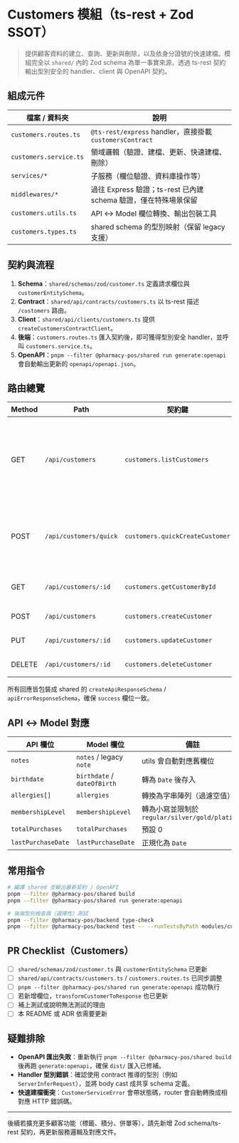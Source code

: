 ﻿# Customers 模組（ts-rest + Zod SSOT）

> 提供顧客資料的建立、查詢、更新與刪除，以及依身分證號的快速建檔。模組完全以 `shared/` 內的 Zod schema 為單一事實來源，透過 ts-rest 契約輸出型別安全的 handler、client 與 OpenAPI 契約。

## 組成元件

| 檔案 / 資料夾 | 說明 |
| --- | --- |
| `customers.routes.ts` | `@ts-rest/express` handler，直接掛載 `customersContract` |
| `customers.service.ts` | 領域邏輯（驗證、建檔、更新、快速建檔、刪除） |
| `services/*` | 子服務（欄位驗證、資料庫操作等） |
| `middlewares/*` | 過往 Express 驗證；ts-rest 已內建 schema 驗證，僅在特殊場景保留 |
| `customers.utils.ts` | API ↔ Model 欄位轉換、輸出包裝工具 |
| `customers.types.ts` | shared schema 的型別映射（保留 legacy 支援） |

## 契約與流程

1. **Schema**：`shared/schemas/zod/customer.ts` 定義請求欄位與 `customerEntitySchema`。
2. **Contract**：`shared/api/contracts/customers.ts` 以 ts-rest 描述 `/customers` 路由。
3. **Client**：`shared/api/clients/customers.ts` 提供 `createCustomersContractClient`。
4. **後端**：`customers.routes.ts` 匯入契約後，即可獲得型別安全 handler，並呼叫 `customers.service.ts`。
5. **OpenAPI**：`pnpm --filter @pharmacy-pos/shared run generate:openapi` 會自動輸出更新的 `openapi/openapi.json`。

## 路由總覽

| Method | Path | 契約鍵 | 說明 |
| --- | --- | --- | --- |
| GET | `/api/customers` | `customers.listCustomers` | 目前回傳全部顧客（預留 query 擴充） |
| POST | `/api/customers/quick` | `customers.quickCreateCustomer` | 依身分證號快速建/更新顧客 |
| GET | `/api/customers/:id` | `customers.getCustomerById` | 取得顧客細節 |
| POST | `/api/customers` | `customers.createCustomer` | 建立顧客 |
| PUT | `/api/customers/:id` | `customers.updateCustomer` | 更新顧客 |
| DELETE | `/api/customers/:id` | `customers.deleteCustomer` | 刪除顧客 |

所有回應皆包裝成 shared 的 `createApiResponseSchema` / `apiErrorResponseSchema`，確保 `success` 欄位一致。

## API ↔ Model 對應

| API 欄位 | Model 欄位 | 備註 |
| --- | --- | --- |
| `notes` | `notes` / legacy `note` | utils 會自動對應舊欄位 |
| `birthdate` | `birthdate` / `dateOfBirth` | 轉為 `Date` 後存入 |
| `allergies[]` | `allergies` | 轉換為字串陣列（過濾空值） |
| `membershipLevel` | `membershipLevel` | 轉為小寫並限制於 `regular/silver/gold/platinum` |
| `totalPurchases` | `totalPurchases` | 預設 0 |
| `lastPurchaseDate` | `lastPurchaseDate` | 正規化為 `Date` |

## 常用指令

```bash
# 編譯 shared 並輸出最新契約 / OpenAPI
pnpm --filter @pharmacy-pos/shared build
pnpm --filter @pharmacy-pos/shared run generate:openapi

# 後端型別檢查與（選擇性）測試
pnpm --filter @pharmacy-pos/backend type-check
pnpm --filter @pharmacy-pos/backend test -- --runTestsByPath modules/customers
```

## PR Checklist（Customers）

- [ ] `shared/schemas/zod/customer.ts` 與 `customerEntitySchema` 已更新
- [ ] `shared/api/contracts/customers.ts` / `customers.routes.ts` 已同步調整
- [ ] `pnpm --filter @pharmacy-pos/shared run generate:openapi` 成功執行
- [ ] 若新增欄位，`transformCustomerToResponse` 也已更新
- [ ] 補上測試或說明無法測試的理由
- [ ] 本 README 或 ADR 依需要更新

## 疑難排除

- **OpenAPI 匯出失敗**：重新執行 `pnpm --filter @pharmacy-pos/shared build` 後再跑 `generate:openapi`，確保 `dist/` 匯入已修補。
- **Handler 型別錯誤**：確認使用 contract 推導的型別（例如 `ServerInferRequest`），並將 body cast 成共享 schema 定義。
- **快速建檔衝突**：`CustomerServiceError` 會帶狀態碼，router 會自動轉換成相對應 HTTP 錯誤碼。

---

後續若擴充更多顧客功能（標籤、積分、併單等），請先新增 Zod schema/ts-rest 契約，再更新服務邏輯及對應文件。

